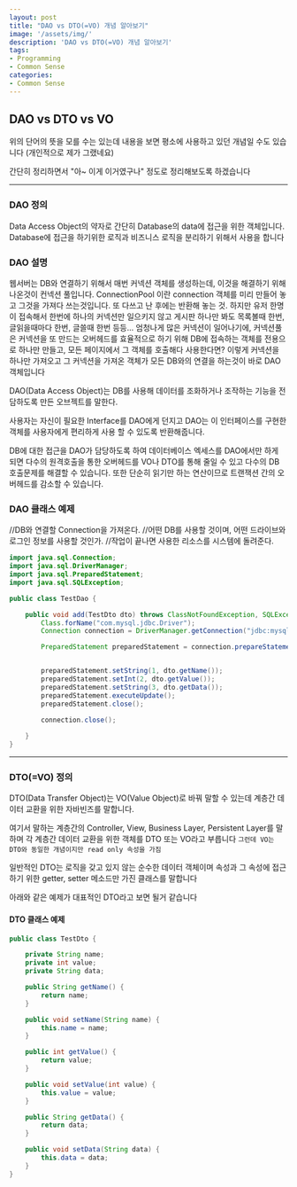 ```yaml
---
layout: post
title: "DAO vs DTO(=VO) 개념 알아보기"
image: '/assets/img/'
description: 'DAO vs DTO(=VO) 개념 알아보기'
tags:
- Programming
- Common Sense
categories:
- Common Sense
---
```



## DAO vs DTO vs VO

위의 단어의 뜻을 모를 수는 있는데 내용을 보면 평소에 사용하고 있던 개념일 수도 있습니다 (개인적으로 제가 그랬네요)

간단히 정리하면서 "아~ 이게 이거였구나" 정도로 정리해보도록 하겠습니다

---

### DAO 정의

Data Access Object의 약자로 간단히 Database의 data에 접근을 위한 객체입니다. Database에 접근을 하기위한 로직과 비즈니스 로직을 분리하기 위해서 사용을 합니다


### DAO 설명

웹서버는 DB와 연결하기 위해서 매번 커넥션 객체를 생성하는데, 이것을 해결하기 위해 나온것이 컨넥션 풀입니다.
ConnectionPool 이란 connection 객체를 미리 만들어 놓고 그것을 가져다 쓰는것입니다. 또 다쓰고 난 후에는 반환해 놓는 것.
하지만 유저 한명이 접속해서 한번에 하나의 커넥션만 일으키지 않고 게시판 하나만 봐도 목록볼때 한번, 글읽을때마다 한번, 글쓸때 한번 등등...
엄청나게 많은 커넥션이 일어나기에, 커넥션풀은 커넥션을 또 만드는 오버헤드를 효율적으로 하기 위해 DB에 접속하는 객체를 전용으로 하나만 만들고,
모든 페이지에서 그 객체를 호출해다 사용한다면? 이렇게 커넥션을 하나만 가져오고 그 커넥션을 가져온 객체가 모든 DB와의 연결을 하는것이 바로 DAO 객체입니다

DAO(Data Access Object)는 DB를 사용해 데이터를 조화하거나 조작하는 기능을 전담하도록 만든 오브젝트를 말한다.

사용자는 자신이 필요한 Interface를 DAO에게 던지고 DAO는 이 인터페이스를
구현한 객체를 사용자에게 편리하게 사용 할 수 있도록 반환해줍니다.

 DB에 대한 접근을 DAO가 담당하도록 하여 데이터베이스 엑세스를 DAO에서만
하게 되면 다수의 원격호출을 통한 오버헤드를 VO나 DTO를 통해 줄일 수 있고
다수의 DB 호출문제를 해결할 수 있습니다. 또한 단순히 읽기만 하는 연산이므로
트랜잭션 간의 오버헤드를 감소할 수 있습니다.


### DAO 클래스 예제

//DB와 연결할 Connection을 가져온다.
//어떤 DB를 사용할 것이며, 어떤 드라이브와 로그인 정보를 사용할 것인가.
//작업이 끝나면 사용한 리소스를 시스템에 돌려준다.

```java
import java.sql.Connection;
import java.sql.DriverManager;
import java.sql.PreparedStatement;
import java.sql.SQLException;

public class TestDao {

    public void add(TestDto dto) throws ClassNotFoundException, SQLException {
        Class.forName("com.mysql.jdbc.Driver");
        Connection connection = DriverManager.getConnection("jdbc:mysql://localhost/test", "root", "root");

        PreparedStatement preparedStatement = connection.prepareStatement("insert into users(id,name,password) value(?,?,?)");


        preparedStatement.setString(1, dto.getName());
        preparedStatement.setInt(2, dto.getValue());
        preparedStatement.setString(3, dto.getData());
        preparedStatement.executeUpdate();
        preparedStatement.close();
        
        connection.close();

    }
}
```

---

### DTO(=VO) 정의

DTO(Data Transfer Object)는 VO(Value Object)로 바꿔 말할 수 있는데 계층간 데이터 교환을 위한 자바빈즈를 말합니다.

여기서 말하는 계층간의 Controller, View, Business Layer, Persistent Layer를 말하며 각 계층간 데이터 교환을 위한 객체를 DTO 또는 VO라고 부릅니다
`그런데 VO는 DTO와 동일한 개념이지만 read only 속성을 가짐`


일반적인 DTO는 로직을 갖고 있지 않는 순수한 데이터 객체이며 속성과 그 속성에 접근하기 위한 getter, setter 메소드만 가진 클래스를 말합니다

아래와 같은 예제가 대표적인 DTO라고 보면 될거 같습니다

#### DTO 클래스 예제

```java
public class TestDto {

    private String name;
    private int value;
    private String data;

    public String getName() {
        return name;
    }

    public void setName(String name) {
        this.name = name;
    }

    public int getValue() {
        return value;
    }

    public void setValue(int value) {
        this.value = value;
    }

    public String getData() {
        return data;
    }

    public void setData(String data) {
        this.data = data;
    }
}
```

